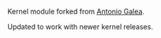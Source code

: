 Kernel module forked from [Antonio Galea](https://github.com/ant9000).

Updated to work with newer kernel releases.
